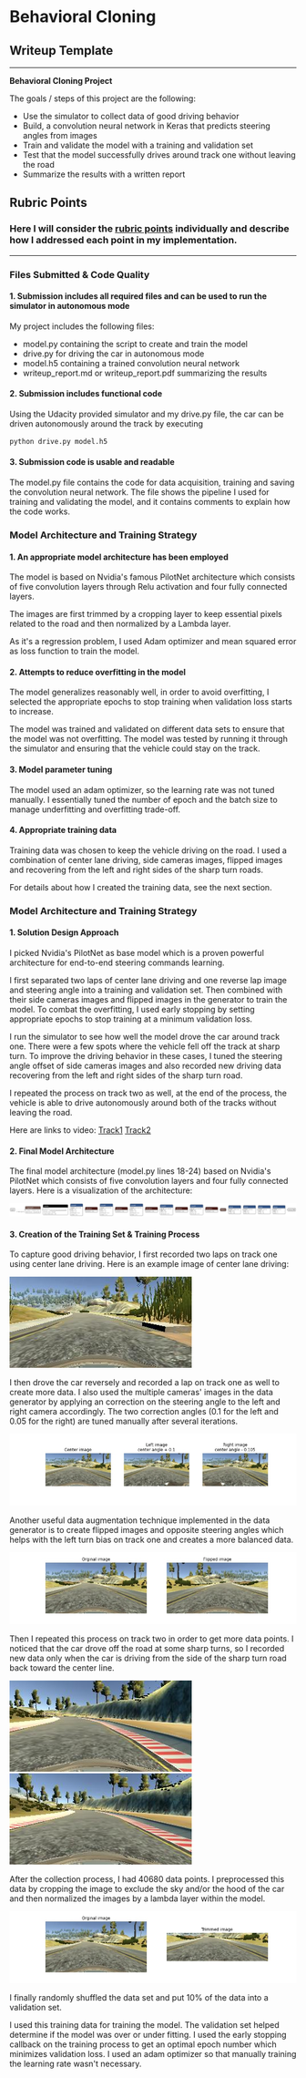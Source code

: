 # **Behavioral Cloning**

## Writeup Template

<!-- ### You can use this file as a template for your writeup if you want to submit it as a markdown file, but feel free to use some other method and submit a pdf if you prefer. -->

---

**Behavioral Cloning Project**

The goals / steps of this project are the following:
* Use the simulator to collect data of good driving behavior
* Build, a convolution neural network in Keras that predicts steering angles from images
* Train and validate the model with a training and validation set
* Test that the model successfully drives around track one without leaving the road
* Summarize the results with a written report


[//]: # (Image References)

[image1]: ./results/PilotNet.png "Model Visualization"
[image2]: ./results/center_driving.jpg "Center driving"
[image3]: ./results/recovery1.jpg "Recovery Image"
[image4]: ./results/recovery2.jpg "Recovery Image"
[image5]: ./results/flipped.jpg "Flipped Image"
[image6]: ./results/cropped.jpg "Cropped Image"
[image7]: ./results/multi_cam.jpg "Multiple camera Image"

## Rubric Points
### Here I will consider the [rubric points](https://review.udacity.com/#!/rubrics/432/view) individually and describe how I addressed each point in my implementation.  

---
### Files Submitted & Code Quality

#### 1. Submission includes all required files and can be used to run the simulator in autonomous mode

My project includes the following files:
* model.py containing the script to create and train the model
* drive.py for driving the car in autonomous mode
* model.h5 containing a trained convolution neural network
* writeup_report.md or writeup_report.pdf summarizing the results

#### 2. Submission includes functional code
Using the Udacity provided simulator and my drive.py file, the car can be driven autonomously around the track by executing
```sh
python drive.py model.h5
```

#### 3. Submission code is usable and readable

The model.py file contains the code for data acquisition, training and saving the convolution neural network. The file shows the pipeline I used for training and validating the model, and it contains comments to explain how the code works.

### Model Architecture and Training Strategy

#### 1. An appropriate model architecture has been employed
The model is based on Nvidia's famous PilotNet architecture
which consists of five convolution layers through Relu activation and four fully connected layers.

The images are first trimmed by a cropping layer to keep essential pixels related to the road and then normalized by a Lambda layer.

As it's a regression problem, I used Adam optimizer and mean squared error as loss function to train the model.

<!-- The model includes RELU layers to introduce nonlinearity (code line 20), and the data is normalized in the model using a Keras lambda layer (code line 18). -->

#### 2. Attempts to reduce overfitting in the model

The model generalizes reasonably well, in order to avoid overfitting, I selected the appropriate epochs to stop training when validation loss starts to increase.

The model was trained and validated on different data sets to ensure that the model was not overfitting. The model was tested by running it through the simulator and ensuring that the vehicle could stay on the track.

#### 3. Model parameter tuning

The model used an adam optimizer, so the learning rate was not tuned manually. I essentially tuned the number of epoch and the batch size to manage underfitting and overfitting trade-off.

#### 4. Appropriate training data

Training data was chosen to keep the vehicle driving on the road. I used a combination of center lane driving, side cameras images, flipped images and recovering from the left and right sides of the sharp turn roads.

For details about how I created the training data, see the next section.

### Model Architecture and Training Strategy

#### 1. Solution Design Approach

I picked Nvidia's PilotNet as base model which is a proven powerful architecture for end-to-end steering commands learning.

<!-- My first step was to use a convolution neural network model similar to the ... I thought this model might be appropriate because ... -->

<!-- In order to gauge how well the model was working, I split my image and steering angle data into a training and validation set. I found that my first model had a low mean squared error on the training set but a high mean squared error on the validation set. This implied that the model was overfitting. -->
I first separated two laps of center lane driving and one reverse lap image and steering angle into a training and validation set. Then combined with their side cameras images and flipped images in the generator to train the model.
To combat the overfitting, I used early stopping by setting appropriate epochs to stop training at a minimum validation loss.

I run the simulator to see how well the model drove the car around track one. There were a few spots where the vehicle fell off the track at sharp turn. To improve the driving behavior in these cases, I tuned the steering angle offset of side cameras images and also recorded new driving data recovering from the left and right sides of the sharp turn road.

I repeated the process on track two as well, at the end of the process, the vehicle is able to drive autonomously around both of the tracks without leaving the road.

Here are links to video:
[Track1](https://github.com/kaoozhi/CarND-Behavioral-Cloning-P3/blob/main/track1.mp4)
[Track2](https://github.com/kaoozhi/CarND-Behavioral-Cloning-P3/blob/main/track1.mp4)

#### 2. Final Model Architecture

The final model architecture (model.py lines 18-24) based on Nvidia's PilotNet
which consists of five convolution layers and four fully connected layers.
Here is a visualization of the architecture:

![alt text][image1]

#### 3. Creation of the Training Set & Training Process

To capture good driving behavior, I first recorded two laps on track one using center lane driving. Here is an example image of center lane driving:

![alt text][image2]

I then drove the car reversely and recorded a lap on track one as well to create more data.
I also used the multiple cameras' images in the data generator by applying an correction on the steering angle to the left and right camera accordingly. The two correction angles (0.1 for the left and 0.05 for the right) are tuned manually after several iterations.

![alt text][image7]

Another useful data augmentation technique implemented in the data generator is to create flipped images and opposite steering angles which helps with the left turn bias on track one and creates a more balanced data.

![alt text][image5]

Then I repeated this process on track two in order to get more data points.
I noticed that the car drove off the road at some sharp turns, so I recorded new data only when the car is driving from the side of the sharp turn road back toward the center line.

![alt text][image3]
![alt text][image4]

After the collection process, I had 40680 data points. I preprocessed this data by cropping the image to exclude the sky and/or the hood of the car and then normalized the images by a lambda layer within the model.

![alt text][image6]

I finally randomly shuffled the data set and put 10% of the data into a validation set.

I used this training data for training the model. The validation set helped determine if the model was over or under fitting. I used the early stopping callback on the training process to get an optimal epoch number which minimizes validation loss. I used an adam optimizer so that manually training the learning rate wasn't necessary.

